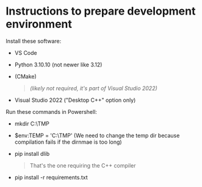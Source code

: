 Instructions to prepare development environment
===============================================

Install these software:

- VS Code
- Python 3.10.10 (not newer like 3.12)
- (CMake)

  > _(likely not required, it's part of Visual Studio 2022)_

- Visual Studio 2022 ("Desktop C++" option only)

Run these commands in Powershell:

- mkdir C:\TMP
- $env:TEMP = 'C:\TMP'
     (We need to change the temp dir because compilation fails if the dirnmae is too long)
- pip install dlib

  > That's the one requiring the C++ compiler

- pip install -r requirements.txt
